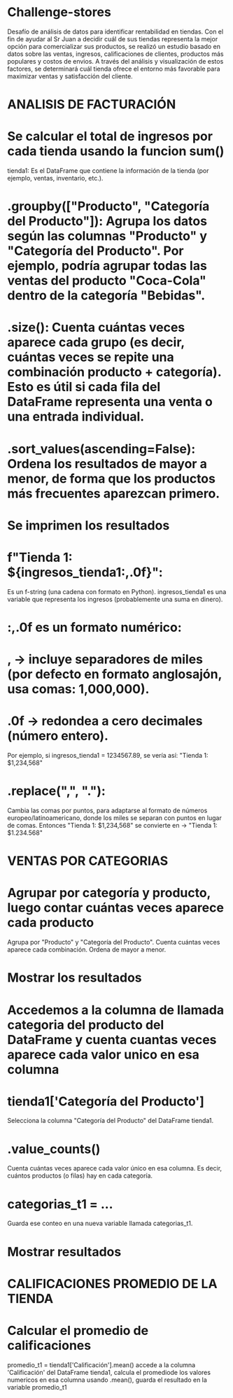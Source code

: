 # Challenge-stores
Desafío de análisis de datos para identificar rentabilidad en tiendas.
Con el fin de ayudar al Sr Juan a decidir cuál de sus tiendas representa la mejor opción para comercializar sus productos, se realizó un estudio basado en datos sobre las ventas, ingresos, calificaciones de clientes, productos más populares y costos de envios. A través del análisis y visualización de estos factores, se determinará cuál tienda ofrece el entorno más favorable para maximizar ventas y satisfacción del cliente.

# ANALISIS DE FACTURACIÓN
# Se calcular el total de ingresos por cada tienda usando la funcion sum()
tienda1: Es el DataFrame que contiene la información de la tienda (por ejemplo, ventas, inventario, etc.).
# .groupby(["Producto", "Categoría del Producto"]): Agrupa los datos según las columnas "Producto" y "Categoría del Producto". Por ejemplo, podría agrupar todas las ventas del producto "Coca-Cola" dentro de la categoría "Bebidas".
# .size(): Cuenta cuántas veces aparece cada grupo (es decir, cuántas veces se repite una combinación producto + categoría). Esto es útil si cada fila del DataFrame representa una venta o una entrada individual.
# .sort_values(ascending=False): Ordena los resultados de mayor a menor, de forma que los productos más frecuentes aparezcan primero.
# Se imprimen los resultados
# f"Tienda 1: ${ingresos_tienda1:,.0f}":
Es un f-string (una cadena con formato en Python).
ingresos_tienda1 es una variable que representa los ingresos (probablemente una suma en dinero).
# :,.0f es un formato numérico:
# , → incluye separadores de miles (por defecto en formato anglosajón, usa comas: 1,000,000).
# .0f → redondea a cero decimales (número entero).
Por ejemplo, si ingresos_tienda1 = 1234567.89, se vería así:
"Tienda 1: $1,234,568"
# .replace(",", "."):
Cambia las comas por puntos, para adaptarse al formato de números europeo/latinoamericano, donde los miles se separan con puntos en lugar de comas.
Entonces "Tienda 1: $1,234,568" se convierte en → "Tienda 1: $1.234.568"

# VENTAS POR CATEGORIAS
# Agrupar por categoría y producto, luego contar cuántas veces aparece cada producto
Agrupa por "Producto" y "Categoría del Producto".
Cuenta cuántas veces aparece cada combinación.
Ordena de mayor a menor.
# Mostrar los resultados
# Accedemos a la columna de llamada categoria del producto del DataFrame y cuenta cuantas veces aparece cada valor unico en esa columna
# tienda1['Categoría del Producto']
Selecciona la columna "Categoría del Producto" del DataFrame tienda1.
# .value_counts()
Cuenta cuántas veces aparece cada valor único en esa columna.
Es decir, cuántos productos (o filas) hay en cada categoría.
# categorias_t1 = ...
Guarda ese conteo en una nueva variable llamada categorias_t1.
# Mostrar resultados

# CALIFICACIONES PROMEDIO DE LA TIENDA
# Calcular el promedio de calificaciones
promedio_t1 = tienda1['Calificación'].mean() 
accede a la columna 'Calificación' del DataFrame tienda1, calcula el promediode los valores numericos en esa columna usando  .mean(), guarda el resultado en la variable promedio_t1 

